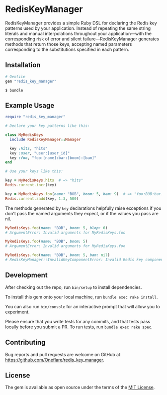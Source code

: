 # RedisKeyManager

RedisKeyManager provides a simple Ruby DSL for declaring the Redis key patterns used by your
application. Instead of repeating the same string literals and manual interpolations throughout your
application&mdash;with the corresponding risk of error and silent failure&mdash;RedisKeyManager
generates methods that return those keys, accepting named parameters corresponding to the
substitutions specified in each pattern.

## Installation

```ruby
# Gemfile
gem "redis_key_manager"
```

```
$ bundle
```

## Example Usage

```ruby
require "redis_key_manager"

# Declare your key patterns like this:

class MyRedisKeys
  include RedisKeyManager::Manager

  key :hits, "hits"
  key :user, "user:[user_id]"
  key :foo, "foo:[name]:bar:[boom]:[bam]"
end

# Use your keys like this:

key = MyRedisKeys.hits  # => "hits"
Redis.current.incr(key)

key = MyRedisKeys.foo(name: "BOB", boom: 5, bam: 9)  # => "foo:BOB:bar:5:9"
Redis.current.zadd(key, 1.3, 500)
```

The methods generated by `key` declarations helpfully raise exceptions if you don't pass the named
arguments they expect, or if the values you pass are nil.

```ruby
MyRedisKeys.foo(name: "BOB", boom: 5, blop: 6)
# ArgumentError: Invalid arguments for MyRedisKeys.foo

MyRedisKeys.foo(name: "BOB", boom: 5)
# ArgumentError: Invalid arguments for MyRedisKeys.foo

MyRedisKeys.foo(name: "BOB", boom: 5, bam: nil)
# RedisKeyManager::InvalidKeyComponentError: Invalid Redis key component passed to MyRedisKeys.foo
```

## Development

After checking out the repo, run `bin/setup` to install dependencies.

To install this gem onto your local machine, run `bundle exec rake install`.

You can also run `bin/console` for an interactive prompt that will allow you to experiment.

Please ensure that you write tests for any commits, and that tests pass locally before you submit a PR.
To run tests, run `bundle exec rake spec`.

## Contributing

Bug reports and pull requests are welcome on GitHub at https://github.com/Oneflare/redis_key_manager.

## License

The gem is available as open source under the terms of the [MIT License](http://opensource.org/licenses/MIT).

